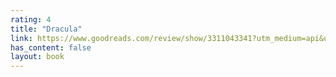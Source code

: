 ```yaml
---
rating: 4
title: "Dracula"
link: https://www.goodreads.com/review/show/3311043341?utm_medium=api&utm_source=rss
has_content: false
layout: book
---
```

